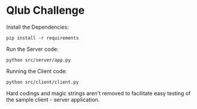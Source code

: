 # Qlub Challenge

Install the Dependencies:

```
pip install -r requirements
```

Run the Server code:

```
python src/server/app.py
```

Running the Client code:

```
python src/client/client.py
```

Hard codings and magic strings aren't removed to facilitate easy testing of the sample client - server application.
